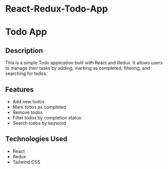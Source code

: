 # React-Redux-Todo-App
# Todo App

## Description
This is a simple Todo application built with React and Redux. It allows users to manage their tasks by adding, marking as completed, filtering, and searching for todos.

## Features
- Add new todos
- Mark todos as completed
- Remove todos
- Filter todos by completion status
- Search todos by keyword

## Technologies Used
- React
- Redux
- Tailwind CSS

